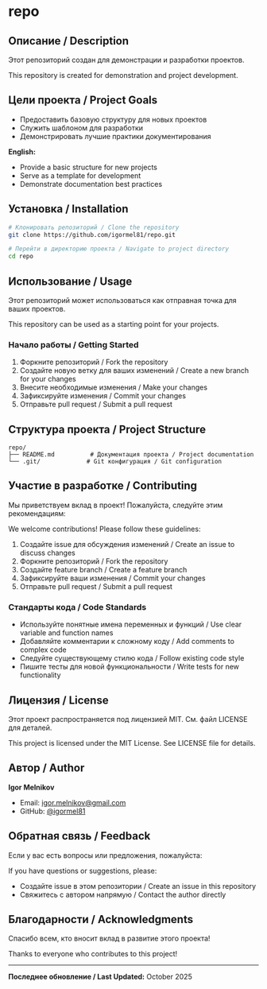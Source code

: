 # repo

## Описание / Description

Этот репозиторий создан для демонстрации и разработки проектов.

This repository is created for demonstration and project development.

## Цели проекта / Project Goals

- Предоставить базовую структуру для новых проектов
- Служить шаблоном для разработки
- Демонстрировать лучшие практики документирования

**English:**
- Provide a basic structure for new projects
- Serve as a template for development
- Demonstrate documentation best practices

## Установка / Installation

```bash
# Клонировать репозиторий / Clone the repository
git clone https://github.com/igormel81/repo.git

# Перейти в директорию проекта / Navigate to project directory
cd repo
```

## Использование / Usage

Этот репозиторий может использоваться как отправная точка для ваших проектов.

This repository can be used as a starting point for your projects.

### Начало работы / Getting Started

1. Форкните репозиторий / Fork the repository
2. Создайте новую ветку для ваших изменений / Create a new branch for your changes
3. Внесите необходимые изменения / Make your changes
4. Зафиксируйте изменения / Commit your changes
5. Отправьте pull request / Submit a pull request

## Структура проекта / Project Structure

```
repo/
├── README.md          # Документация проекта / Project documentation
└── .git/             # Git конфигурация / Git configuration
```

## Участие в разработке / Contributing

Мы приветствуем вклад в проект! Пожалуйста, следуйте этим рекомендациям:

We welcome contributions! Please follow these guidelines:

1. Создайте issue для обсуждения изменений / Create an issue to discuss changes
2. Форкните репозиторий / Fork the repository
3. Создайте feature branch / Create a feature branch
4. Зафиксируйте ваши изменения / Commit your changes
5. Отправьте pull request / Submit a pull request

### Стандарты кода / Code Standards

- Используйте понятные имена переменных и функций / Use clear variable and function names
- Добавляйте комментарии к сложному коду / Add comments to complex code
- Следуйте существующему стилю кода / Follow existing code style
- Пишите тесты для новой функциональности / Write tests for new functionality

## Лицензия / License

Этот проект распространяется под лицензией MIT. См. файл LICENSE для деталей.

This project is licensed under the MIT License. See LICENSE file for details.

## Автор / Author

**Igor Melnikov**
- Email: igor.melnikov@gmail.com
- GitHub: [@igormel81](https://github.com/igormel81)

## Обратная связь / Feedback

Если у вас есть вопросы или предложения, пожалуйста:

If you have questions or suggestions, please:

- Создайте issue в этом репозитории / Create an issue in this repository
- Свяжитесь с автором напрямую / Contact the author directly

## Благодарности / Acknowledgments

Спасибо всем, кто вносит вклад в развитие этого проекта!

Thanks to everyone who contributes to this project!

---

**Последнее обновление / Last Updated:** October 2025